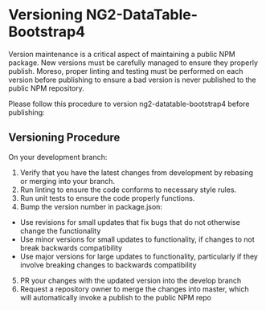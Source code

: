 # Versioning NG2-DataTable-Bootstrap4

Version maintenance is a critical aspect of maintaining a public NPM package. New versions must be carefully managed to ensure they properly publish. Moreso, proper linting and testing must be performed on each version before publishing to ensure a bad version is never published to the public NPM repository.

Please follow this procedure to version ng2-datatable-bootstrap4 before publishing:

## Versioning Procedure

On your development branch:

1. Verify that you have the latest changes from development by rebasing or merging into your branch.
2. Run linting to ensure the code conforms to necessary style rules.
3. Run unit tests to ensure the code properly functions.
4. Bump the version number in package.json:
  - Use revisions for small updates that fix bugs that do not otherwise change the functionality
  - Use minor versions for small updates to functionality, if changes to not break backwards compatibility
  - Use major versions for large updates to functionality, particularly if they involve breaking changes to backwards compatibility
5. PR your changes with the updated version into the develop branch
6. Request a repository owner to merge the changes into master, which will automatically invoke a publish to the public NPM repo